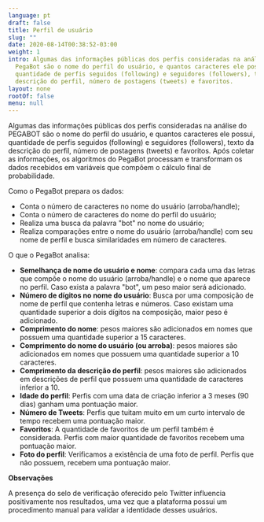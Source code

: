 ```yaml
---
language: pt
draft: false
title: Perfil de usuário
slug: ""
date: 2020-08-14T00:38:52-03:00
weight: 1
intro: Algumas das informações públicas dos perfis consideradas na análise do
  PegaBot são o nome do perfil do usuário, e quantos caracteres ele possui,
  quantidade de perfis seguidos (following) e seguidores (followers), texto da
  descrição do perfil, número de postagens (tweets) e favoritos.
layout: none
rootOf: false
menu: null
---
```

Algumas das informações públicas dos perfis consideradas na análise do PEGABOT são o nome do perfil do usuário, e quantos caracteres ele possui, quantidade de perfis seguidos (following) e seguidores (followers), texto da descrição do perfil, número de postagens (tweets) e favoritos. Após coletar as informações, os algoritmos do PegaBot processam e transformam os dados recebidos em variáveis que compõem o cálculo final de probabilidade.

Como o PegaBot prepara os dados:

- Conta o número de caracteres no nome do usuário (arroba/handle);
- Conta o número de caracteres do nome do perfil do usuário;
- Realiza uma busca da palavra "bot" no nome do usuário;
- Realiza comparações entre o nome do usuário (arroba/handle) com seu nome de perfil e busca similaridades em número de caracteres.

O que o PegaBot analisa:

- **Semelhança de nome do usuário e nome**: compara cada uma das letras que compõe o nome do usuário (arroba/handle) e o nome que aparece no perfil. Caso exista a palavra "bot", um peso maior será adicionado.
- **Número de dígitos no nome do usuário**: Busca por uma composição de nome de perfil que contenha letras e números. Caso existam uma quantidade superior a dois dígitos na composição, maior peso é adicionado.
- **Comprimento do nome**: pesos maiores são adicionados em nomes que possuem uma quantidade superior a 15 caracteres.
- **Comprimento do nome  do usuário (ou arroba)**: pesos maiores são adicionados em nomes que possuem uma quantidade superior a 10 caracteres.
- **Comprimento da descrição do perfil**: pesos maiores são adicionados em descrições de perfil que possuem uma quantidade de caracteres inferior a 10.
- **Idade do perfil**: Perfis com uma data de criação inferior a 3 meses (90 dias) ganham uma pontuação maior.
- **Número de Tweets**: Perfis que tuitam muito em um curto intervalo de tempo recebem uma pontuação maior.
- **Favoritos**: A quantidade de favoritos de um perfil também é considerada. Perfis com maior quantidade de favoritos recebem uma pontuação maior.
- **Foto do perfil**: Verificamos a existência de uma foto de perfil. Perfis que não possuem, recebem uma pontuação maior.

**Observações**

A presença do selo de verificação oferecido pelo Twitter influencia positivamente nos resultados, uma vez que a plataforma possui um procedimento manual para validar a identidade desses usuários.
